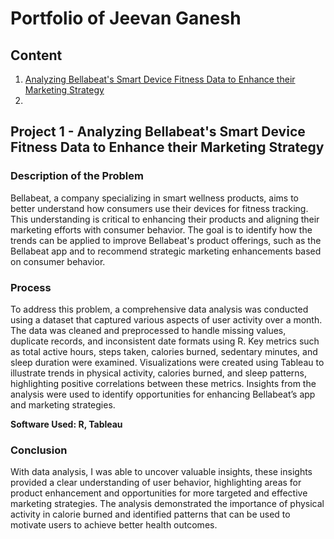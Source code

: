 # Portfolio of Jeevan Ganesh
## Content
1. [Analyzing Bellabeat's Smart Device Fitness Data to Enhance their Marketing Strategy](https://github.com/JeevanGaneshV/Portfolio-of-Jeevan-Ganesh/blob/main/README.md#project-1---analyzing-bellabeats-smart-device-fitness-data-to-enhance-their-marketing-strategy)
2. 



## Project 1 - Analyzing Bellabeat's Smart Device Fitness Data to Enhance their Marketing Strategy

### Description of the Problem
Bellabeat, a company specializing in smart wellness products, aims to better understand how consumers use their devices for fitness tracking. This understanding is critical to enhancing their products and aligning their marketing efforts with consumer behavior. The goal is to identify how the trends can be applied to improve Bellabeat's product offerings, such as the Bellabeat app and to recommend strategic marketing enhancements based on consumer behavior.

### Process
To address this problem, a comprehensive data analysis was conducted using a dataset that captured various aspects of user activity over a month. The data was cleaned and preprocessed to handle missing values, duplicate records, and inconsistent date formats using R. Key metrics such as total active hours, steps taken, calories burned, sedentary minutes, and sleep duration were examined. Visualizations were created using Tableau to illustrate trends in physical activity, calories burned, and sleep patterns, highlighting positive correlations between these metrics. Insights from the analysis were used to identify opportunities for enhancing Bellabeat’s app and marketing strategies.

**Software Used: R, Tableau**

### Conclusion
With data analysis, I was able to uncover valuable insights, these insights provided a clear understanding of user behavior, highlighting areas for product enhancement and opportunities for more targeted and effective marketing strategies. The analysis demonstrated the importance of physical activity in calorie burned and identified patterns that can be used to motivate users to achieve better health outcomes.
